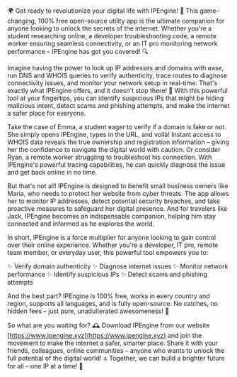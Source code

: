 🌍 Get ready to revolutionize your digital life with IPEngine! 🚀 This game-changing, 100% free open-source utility app is the ultimate companion for anyone looking to unlock the secrets of the internet. Whether you're a student researching online, a developer troubleshooting code, a remote worker ensuring seamless connectivity, or an IT pro monitoring network performance – IPEngine has got you covered! 🔍

Imagine having the power to look up IP addresses and domains with ease, run DNS and WHOIS queries to verify authenticity, trace routes to diagnose connectivity issues, and monitor your network setup in real-time. That's exactly what IPEngine offers, and it doesn't stop there! 📡 With this powerful tool at your fingertips, you can identify suspicious IPs that might be hiding malicious intent, detect scams and phishing attempts, and make the internet a safer place for everyone.

Take the case of Emma, a student eager to verify if a domain is fake or not. She simply opens IPEngine, types in the URL, and voilà! Instant access to WHOIS data reveals the true ownership and registration information – giving her the confidence to navigate the digital world with caution. Or consider Ryan, a remote worker struggling to troubleshoot his connection. With IPEngine's powerful tracing capabilities, he can quickly diagnose the issue and get back online in no time.

But that's not all! IPEngine is designed to benefit small business owners like Maria, who needs to protect her website from cyber threats. The app allows her to monitor IP addresses, detect potential security breaches, and take proactive measures to safeguard her digital presence. And for travelers like Jack, IPEngine becomes an indispensable companion, helping him stay connected and informed as he explores the world.

In short, IPEngine is a force multiplier for anyone looking to gain control over their online experience. Whether you're a developer, IT pro, remote team member, or everyday user, this powerful tool empowers you to:

✨ Verify domain authenticity
✨ Diagnose internet issues
✨ Monitor network performance
✨ Identify suspicious IPs
✨ Detect scams and phishing attempts

And the best part? IPEngine is 100% free, works in every country and region, supports all languages, and is fully open-source. No catches, no hidden fees – just pure, unadulterated awesomeness! 🎉

So what are you waiting for? 🕰️ Download IPEngine from our website [https://www.ipengine.xyz](https://www.ipengine.xyz) and join the movement to make the internet a safer, smarter place. Share it with your friends, colleagues, online communities – anyone who wants to unlock the full potential of the digital world! 🔝 Together, we can build a brighter future for all – one IP at a time! 🌟